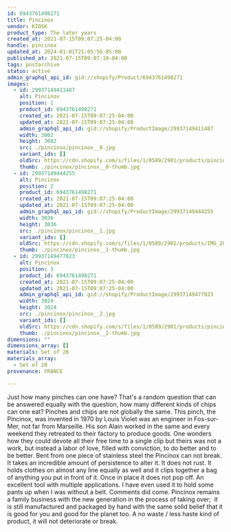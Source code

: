 ```yaml
---
id: 6943761498271
title: Pincinox
vendor: KIOSK
product_type: The later years
created_at: 2021-07-15T09:07:25-04:00
handle: pincinox
updated_at: 2024-01-01T21:05:56-05:00
published_at: 2021-07-15T09:07:19-04:00
tags: postarchive
status: active
admin_graphql_api_id: gid://shopify/Product/6943761498271
images:
  - id: 29937149411487
    alt: Pincinox
    position: 1
    product_id: 6943761498271
    created_at: 2021-07-15T09:07:25-04:00
    updated_at: 2021-07-15T09:07:25-04:00
    admin_graphql_api_id: gid://shopify/ProductImage/29937149411487
    width: 3002
    height: 3002
    src: ./pincinox/pincinox__0.jpg
    variant_ids: []
    oldSrc: https://cdn.shopify.com/s/files/1/0589/2901/products/pincinox_2.jpg?v=1626354445
    thumb: ./pincinox/pincinox__0-thumb.jpg
  - id: 29937149444255
    alt: Pincinox
    position: 2
    product_id: 6943761498271
    created_at: 2021-07-15T09:07:25-04:00
    updated_at: 2021-07-15T09:07:25-04:00
    admin_graphql_api_id: gid://shopify/ProductImage/29937149444255
    width: 3036
    height: 3036
    src: ./pincinox/pincinox__1.jpg
    variant_ids: []
    oldSrc: https://cdn.shopify.com/s/files/1/0589/2901/products/IMG_20190612_204447.jpg?v=1626354445
    thumb: ./pincinox/pincinox__1-thumb.jpg
  - id: 29937149477023
    alt: Pincinox
    position: 3
    product_id: 6943761498271
    created_at: 2021-07-15T09:07:25-04:00
    updated_at: 2021-07-15T09:07:25-04:00
    admin_graphql_api_id: gid://shopify/ProductImage/29937149477023
    width: 3024
    height: 3024
    src: ./pincinox/pincinox__2.jpg
    variant_ids: []
    oldSrc: https://cdn.shopify.com/s/files/1/0589/2901/products/pincinox_3.jpg?v=1626354445
    thumb: ./pincinox/pincinox__2-thumb.jpg
dimensions: ""
dimensions_array: []
materials: Set of 20
materials_array:
  - Set of 20
provenance: FRANCE

---
```


Just how many pinches can one have? That's a random question that can be answered equally with the question, how many different kinds of chips can one eat? Pinches and chips are not globally the same. This pinch, the Pincinox, was invented in 1970 by Louis Violet was an engineer in Fos-sur-Mer, not far from Marseille. His son Alain worked in the same and every weekend they retreated to their factory to produce goods. One wonders how they could devote all their free time to a single clip but theirs was not a work, but instead a labor of love, filled with conviction, to do better and to be better. Bent from one piece of stainless steel the Pincinox can not break. It takes an incredible amount of persistence to alter it. It does not rust. It holds clothes on almost any line equally as well and it clips together a bag of anything you put in front of it. Once in place it does not pop off. An excellent tool with multiple applications. I have even used it to hold some pants up when I was without a belt. Comments did come. Pincinox remains a family business with the new generation in the process of taking over;  it is still manufactured and packaged by hand with the same solid belief that it is good for you and good for the planet too. A no waste / less haste kind of product, it will not deteriorate or break.